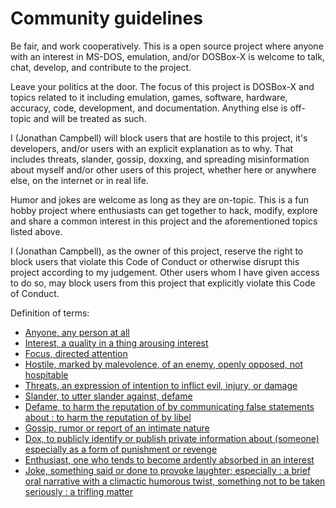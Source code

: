 # Community guidelines

Be fair, and work cooperatively. This is a open source project where anyone with an interest in MS-DOS, emulation, and/or DOSBox-X is welcome to talk, chat, develop, and contribute to the project.

Leave your politics at the door. The focus of this project is DOSBox-X and topics related to it including emulation, games, software, hardware, accuracy, code, development, and documentation. Anything else is off-topic and will be treated as such.

I (Jonathan Campbell) will block users that are hostile to this project, it's developers, and/or users with an explicit explanation as to why. That includes threats, slander, gossip, doxxing, and spreading misinformation about myself and/or other users of this project, whether here or anywhere else, on the internet or in real life.

Humor and jokes are welcome as long as they are on-topic. This is a fun hobby project where enthusiasts can get together to hack, modify, explore and share a common interest in this project and the aforementioned topics listed above.

I (Jonathan Campbell), as the owner of this project, reserve the right to block users that violate this Code of Conduct or otherwise disrupt this project according to my judgement. Other users whom I have given access to do so, may block users from this project that explicitly violate this Code of Conduct.

Definition of terms:
* [Anyone, any person at all](https://www.merriam-webster.com/dictionary/anyone)
* [Interest, a quality in a thing arousing interest](https://www.merriam-webster.com/dictionary/interest)
* [Focus, directed attention](https://www.merriam-webster.com/dictionary/focus)
* [Hostile, marked by malevolence, of an enemy, openly opposed, not hospitable](https://www.merriam-webster.com/dictionary/hostile)
* [Threats, an expression of intention to inflict evil, injury, or damage](https://www.merriam-webster.com/dictionary/threats)
* [Slander, to utter slander against, defame](https://www.merriam-webster.com/dictionary/slander)
* [Defame, to harm the reputation of by communicating false statements about : to harm the reputation of by libel](https://www.merriam-webster.com/dictionary/defame)
* [Gossip, rumor or report of an intimate nature](https://www.merriam-webster.com/dictionary/gossip)
* [Dox, to publicly identify or publish private information about (someone) especially as a form of punishment or revenge](https://www.merriam-webster.com/dictionary/dox)
* [Enthusiast, one who tends to become ardently absorbed in an interest](https://www.merriam-webster.com/dictionary/enthusiast)
* [Joke, something said or done to provoke laughter; especially : a brief oral narrative with a climactic humorous twist, something not to be taken seriously : a trifling matter](https://www.merriam-webster.com/dictionary/joke)
